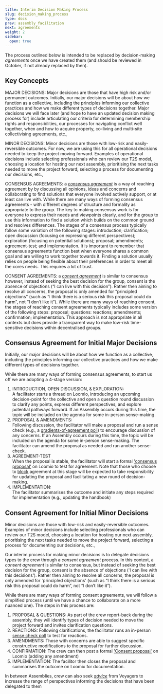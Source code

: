 ```yaml
---
title: Interim Decision Making Process
slug: decision_making_process
type: docs
prev: assembly_facilitation
next: agreements
weight: 2
sidebar:
  open: true
---
```


The process outlined below is intended to be replaced by decision-making *agreements* once we have created them (and should be reviewed in October, if not already replaced by then). 

## Key Concepts

MAJOR DECISIONS: Major decisions are those that have high risk and/or permanent outcomes. Initially, our major decisions will be about how we function as a collective, including the principles informing our collective practices and how we make different types of decisions together. Major decisions we will face later (and hope to have an updated decision making process for) include articulating our criteria for determining membership rights and responsibilities, our processes for navigating conflict well together, when and how to acquire property, co-living and multi-site collectivising agreements, etc.,

MINOR DECISIONS: Minor decisions are those with low-risk and easily-reversible outcomes. For now, we are using this for all operational decisions needed to keep the project moving forward. Examples of operational decisions include selecting professionals who can review our T2S model, choosing a location for hosting our next assembly, prioritising the next tasks needed to move the project forward, selecting a process for documenting our decisions, etc.,   

CONSENSUS AGREEMENTS: a [*consensus agreement*](https://www.seedsforchange.org.uk/consensus#flowchart) is a way of reaching agreement by  by discussing all opinions, ideas and concerns and collaborating to find solutions that everyone involved actively support, or at least can live with. While there are many ways of forming consensus agreements - with different degrees of structure and formality as appropriate to the group. The key to making consensus work is for everyone to express their needs and viewpoints clearly, and for the group to use this information to find a solution which builds on the common ground and resolves differences. The stages of a consensus process typically follow some variation of the following stages: introduction; clarification; open discussion (focusing on expressing different perspectives); exploration (focusing on potential solutions); proposal; amendments; agreement-test; and implementation. It is important to remember that consensus agreements function best when everyone shares a common goal and are willing to work together towards it. Finding a solution usually relies on people being flexible about their preferences in order to meet all the cores needs. This requires a lot of trust. 

CONSENT AGREEMENTS: a [*consent agreement*]() is similar to consensus however, instead of seeking the best decision for the group, consent is the absence of objections (“I can live with this decision”). Rather then aiming to resolve all concerns, the proposal is only amended for “principled objections” (such as “I think there is a serious risk this proposal could do harm”, not “I don’t like it”). While there are many ways of reaching consent, the stages of reaching consent agreements typically includes some version of the following steps:  proposal; questions: reactions; amendments; confirmation; implementation. This approach is not appropriate in all contexts but does provide a transparent way to make low-risk time-sensitive decisions within decentralised groups.

## Consensus Agreement for Initial Major Decisions
Initially, our major decisions will be about how we function as a collective, including the principles informing our collective practices and how we make different types of decisions together. 

While there are many ways of forming consensus agreements, to start us off we are adopting a 4-stage version: 

1. INTRODUCTION, OPEN DISCUSSION, & EXPLORATION:   
A facilitator starts a thread on Loomio, introducing an upcoming decision-point for the collective and open a question round discussion to clarify any points, express different perspectives, and explore potential pathways forward. If an Assembly occurs during this time, the topic will be included on the agenda for some in-person sense-making.
2. PROPOSAL & AMENDMENTS:   
Following discussion, the facilitator will make a proposal and run a sense check (e.g., a [gradients-of-agreement poll](https://help.loomio.com/en/user_manual/polls/proposals/index.html#gradients-of-agreement)) to encourage discussion of any concerns. If an Assembly occurs during this time, the topic will be included on the agenda for some in-person sense-making. The facilitator can amend the proposal as needed and run another sense-check.
3. AGREEMENT-TEST   
When the proposal is stable, the facilitator will start a formal ['consensus proposal'](https://help.loomio.com/en/user_manual/polls/proposals/index.html#consensus-proposal) on Loomio to test for agreement. Note that those who choose to [block](https://www.seedsforchange.org.uk/consensus#block) agreement at this stage will be expected to take responsibility for updating the proposal and facilitating a new round of decision-making. 
4. IMPLEMENTATION:  
The facilitator summarises the outcome and initiate any steps required for implementation (e.g., updating the handbook)


## Consent Agreement for Initial Minor Decisions
Minor decisions are those with low-risk and easily-reversible outcomes. Examples of minor decisions include selecting professionals who can review our T2S model, choosing a location for hosting our next assembly, prioritising the next tasks needed to move the project forward, selecting a process for documenting our decisions, etc.,   

Our interim process for making minor decisions is to delegate decisions types to the crew through a *consent agreement* process. In this context, a *consent agreement* is similar to consensus, but instead of seeking the best decision for the group, consent is the absence of objections ('I can live with this decisions'). Rather then aiming to resolve all concerns, the proposal is only amended for 'principled objections' (such as “I think there is a serious risk this proposal could do harm”, not “I don’t like it”). 

While there are many ways of forming consent agreements, we will follow a simplified process (until we have a chance to collaborate on a more nuanced one). The steps in this process are:

1. PROPOSAL & QUESTIONS: As part of the crew report-back during the assembly, they will identify types of decision needed to move the project forward and invites clarification questions.  
2. REACTIONS: Following clarifications, the facilitator runs an in-person [sense check poll](https://help.loomio.com/en/user_manual/polls/proposals/index.html#sense-check) to test for reactions. 
3. AMENDMENTS: Those with concerns are able to suggest specific constructive modifications to the proposal for further discussion.  
4. CONFIRMATION: The crew can then post a formal ['Consent proposal'](https://help.loomio.com/en/user_manual/polls/proposals/index.html#consent-proposal) on Loomio (adding any amendment) 
5. IMPLEMENTATION: The facilitor then closes the proposal and summarises the outcome on Loomio for documentation.
 
In between Assemblies, crew can also seek [*advice*](https://help.loomio.com/en/guides/advice_process/index.html) from Voyagers to increase the range of perspectives informing the decisions that have been delegated to them




